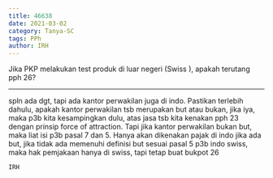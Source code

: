 ```yaml
---
title: 46638
date: 2021-03-02
category: Tanya-SC
tags: PPh
author: IRH
---
```


Jika PKP melakukan test produk di luar negeri (Swiss ), apakah terutang pph 26?

---

spln ada dgt, tapi ada kantor perwakilan juga di indo. Pastikan terlebih dahulu, apakah kantor perwakilan tsb merupakan but atau bukan, jika iya, maka p3b kita kesampingkan dulu, atas jasa tsb kita kenakan pph 23 dengan prinsip force of attraction. Tapi jika kantor perwakilan bukan but, maka liat isi p3b pasal 7 dan 5. Hanya akan dikenakan pajak di indo jika ada but, jika tidak ada memenuhi definisi but sesuai pasal 5 p3b indo swiss, maka hak pemjakaan hanya di swiss, tapi tetap buat bukpot 26

`IRH`
